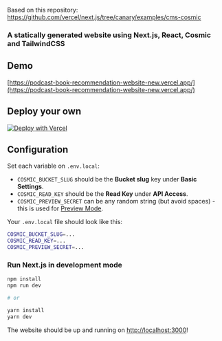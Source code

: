 Based on this repository: https://github.com/vercel/next.js/tree/canary/examples/cms-cosmic

### A statically generated website using Next.js, React, Cosmic and TailwindCSS

## Demo

[https://podcast-book-recommendation-website-new.vercel.app/](https://podcast-book-recommendation-website-new.vercel.app/)

## Deploy your own

[![Deploy with Vercel](https://vercel.com/button)](https://vercel.com/new/git/external?repository-url=https://github.com/JohannesHa/PodcastBookRecommendationWebsiteNEW&project-name=podcast-book-recommendation-website&env=COSMIC_BUCKET_SLUG,COSMIC_READ_KEY,COSMIC_PREVIEW_SECRET&envDescription=Required%20to%20connect%20the%20app%20with%20Cosmic&envLink=https://vercel.link/cms-cosmic-env)

## Configuration

Set each variable on `.env.local`:

- `COSMIC_BUCKET_SLUG` should be the **Bucket slug** key under **Basic Settings**.
- `COSMIC_READ_KEY` should be the **Read Key** under **API Access**.
- `COSMIC_PREVIEW_SECRET` can be any random string (but avoid spaces) - this is used for [Preview Mode](https://nextjs.org/docs/advanced-features/preview-mode).

Your `.env.local` file should look like this:

```bash
COSMIC_BUCKET_SLUG=...
COSMIC_READ_KEY=...
COSMIC_PREVIEW_SECRET=...
```

### Run Next.js in development mode

```bash
npm install
npm run dev

# or

yarn install
yarn dev
```

The website should be up and running on [http://localhost:3000](http://localhost:3000)!
